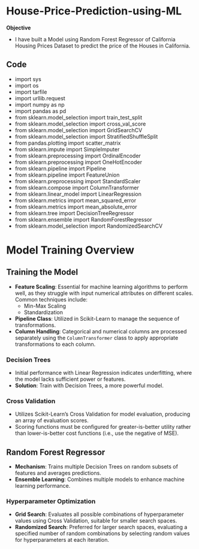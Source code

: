 # House-Price-Prediction-using-ML

**Objective**
- I have built a Model using Random Forest Regressor of California Housing Prices Dataset to predict the price of the Houses in California.

## Code
- import sys
- import os
- import tarfile
- import urllib.request
- import numpy as np
- import pandas as pd
- from sklearn.model_selection import train_test_split
- from sklearn.model_selection import cross_val_score
- from sklearn.model_selection import GridSearchCV
- from sklearn.model_selection import StratifiedShuffleSplit
- from pandas.plotting import scatter_matrix
- from sklearn.impute import SimpleImputer
- from sklearn.preprocessing import OrdinalEncoder
- from sklearn.preprocessing import OneHotEncoder
- from sklearn.pipeline import Pipeline
- from sklearn.pipeline import FeatureUnion
- from sklearn.preprocessing import StandardScaler
- from sklearn.compose import ColumnTransformer
- from sklearn.linear_model import LinearRegression
- from sklearn.metrics import mean_squared_error
- from sklearn.metrics import mean_absolute_error
- from sklearn.tree import DecisionTreeRegressor
- from sklearn.ensemble import RandomForestRegressor
- from sklearn.model_selection import RandomizedSearchCV



# Model Training Overview

## Training the Model
- **Feature Scaling**: Essential for machine learning algorithms to perform well, as they struggle with input numerical attributes on different scales. Common techniques include:
  - Min-Max Scaling
  - Standardization
- **Pipeline Class**: Utilized in Scikit-Learn to manage the sequence of transformations.
- **Column Handling**: Categorical and numerical columns are processed separately using the `ColumnTransformer` class to apply appropriate transformations to each column.

### Decision Trees
- Initial performance with Linear Regression indicates underfitting, where the model lacks sufficient power or features.
- **Solution**: Train with Decision Trees, a more powerful model.

### Cross Validation
- Utilizes Scikit-Learn’s Cross Validation for model evaluation, producing an array of evaluation scores.
- Scoring functions must be configured for greater-is-better utility rather than lower-is-better cost functions (i.e., use the negative of MSE).

## Random Forest Regressor
- **Mechanism**: Trains multiple Decision Trees on random subsets of features and averages predictions.
- **Ensemble Learning**: Combines multiple models to enhance machine learning performance.

### Hyperparameter Optimization
- **Grid Search**: Evaluates all possible combinations of hyperparameter values using Cross Validation, suitable for smaller search spaces.
- **Randomized Search**: Preferred for larger search spaces, evaluating a specified number of random combinations by selecting random values for hyperparameters at each iteration.


